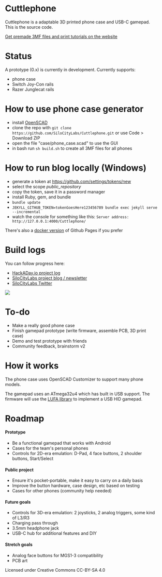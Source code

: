 # Cuttlephone
Cuttlephone is a adaptable 3D printed phone case and USB-C gamepad. This is the source code.

[Get premade 3MF files and print tutorials on the website](https://silocitylabs.github.io/Cuttlephone/)

# Status
A prototype (0.x) is currently in development. Currently supports:
 - phone case
 - Switch Joy-Con rails
 - Razer Junglecat rails
 
 # How to use phone case generator
 - install [OpenSCAD](https://openscad.org/downloads.html)
 - clone the repo with `git clone https://github.com/SiloCityLabs/Cuttlephone.git` or use Code > Download ZIP
 - open the file "case/phone_case.scad" to use the GUI
 - in bash run `sh build.sh` to create all 3MF files for all phones

# How to run blog locally (Windows)
 - generate a token at https://github.com/settings/tokens/new
 - select the scope *public_repository*
 - copy the token, save it in a password manager
 - install Ruby, gem, and bundle
 - `bundle update`
 - `JEKYLL_GITHUB_TOKEN=tokenGoesHere123456789 bundle exec jekyll serve --incremental`
 - watch the console for something like this: `Server address: http://127.0.0.1:4000/Cuttlephone/`
 
There's also a [docker version](https://github.com/Starefossen/docker-github-pages) of Github Pages if you prefer

# Build logs 

You can follow progress here:
 - [HackADay.io project log](https://hackaday.io/project/165606-cuttlephone-gamepad-phone-case)
 - [SiloCityLabs project blog / newsletter](https://silocitylabs.com/categories/projects/)
 - [SiloCityLabs Twitter](https://twitter.com/silocitylabs)

[![](https://user-images.githubusercontent.com/1850819/73496293-3f021080-4386-11ea-9fc7-d2fafe343bc1.png)](https://hackaday.io/project/165606-cuttlephone-gamepad-phone-case)

# To-do
 - Make a really good phone case
 - Finish gamepad prototype (write firmware, assemble PCB, 3D print case)
 - Demo and test prototype with friends
 - Community feedback, brainstorm v2

# How it works
The phone case uses OpenSCAD Customizer to support many phone models.

The gamepad uses an ATmega32u4 which has built in USB support. The firmware will use the [LUFA library](https://github.com/abcminiuser/lufa) to implement a USB HID gamepad.

# Roadmap

####  Prototype
 - Be a functional gamepad that works with Android
 - Cases for the team's personal phones
 - Controls for 2D-era emulation: D-Pad, 4 face buttons, 2 shoulder buttons, Start/Select
#### Public project
 - Ensure it's pocket-portable, make it easy to carry on a daily basis
 - Improve the button hardware, case design, etc based on testing
 - Cases for other phones (community help needed)
#### Future goals
 - Controls for 3D-era emulation: 2 joysticks, 2 analog triggers, some kind of L3/R3
 - Charging pass through
 - 3.5mm headphone jack
 - USB-C hub for additional features and DIY
#### Stretch goals
 - Analog face buttons for MGS1-3 compatibility
 - PCB art




Licensed under Creative Commons CC-BY-SA 4.0